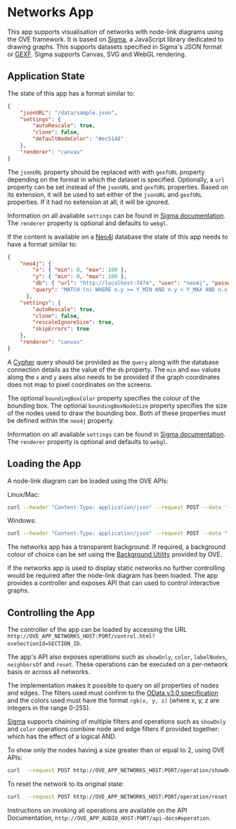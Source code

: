 # Networks App

This app supports visualisation of networks with node-link diagrams using the OVE framework. It is based on [Sigma](http://sigmajs.org/), a JavaScript library dedicated to drawing graphs. This supports datasets specified in Sigma's JSON format or [GEXF](https://gephi.org/gexf/format/). Sigma supports Canvas, SVG and WebGL rendering.

## Application State

The state of this app has a format similar to:

```json
{
    "jsonURL": "/data/sample.json",
    "settings": {
        "autoRescale": true,
        "clone": false,
        "defaultNodeColor": "#ec5148"
    },
    "renderer": "canvas"
}
```

The `jsonURL` property should be replaced with with `gexfURL` property depending on the format in which the dataset is specified. Optionally, a `url` property can be set instead of the `jsonURL` and `gexfURL` properties. Based on its extension, it will be used to set either of the `jsonURL` and `gexfURL` properties. If it had no extension at all, it will be ignored.

Information on all available `settings` can be found in [Sigma documentation](https://github.com/jacomyal/sigma.js/wiki/Settings). The `renderer` property is optional and defaults to `webgl`.

If the content is available on a [Neo4j](https://neo4j.com/docs) database the state of this app needs to have a format similar to:

```json
{
    "neo4j": {
        "x": { "min": 0, "max": 100 },
        "y": { "min": 0, "max": 100 },
        "db": { "url": "http://localhost:7474", "user": "neo4j", "password": "admin" },
        "query": "MATCH (n) WHERE n.y >= Y_MIN AND n.y < Y_MAX AND n.x >= X_MIN AND n.x < X_MAX RETURN n LIMIT 100"
      },
    "settings": {
        "autoRescale": true,
        "clone": false,
        "rescaleIgnoreSize": true,
        "skipErrors": true
    },
    "renderer": "canvas"
}
```

A [Cypher](https://neo4j.com/docs/cypher-refcard/current/) query should be provided as the `query` along with the database connection details as the value of the `db` property. The `min` and `max` values along the `x` and `y` axes also needs to be provided if the graph coordinates does not map to pixel coordinates on the screens.

The optional `boundingBoxColor` property specifies the colour of the bounding box. The optional `boundingBoxNodeSize` property specifies the size of the nodes used to draw the bounding box. Both of these properties must be defined within the `neo4j` property.

Information on all available `settings` can be found in [Sigma documentation](https://github.com/jacomyal/sigma.js/wiki/Settings). The `renderer` property is optional and defaults to `webgl`.

## Loading the App

A node-link diagram can be loaded using the OVE APIs:

Linux/Mac:

```sh
curl --header "Content-Type: application/json" --request POST --data '{"app": {"url": "http://OVE_APP_NETWORKS_HOST:PORT","states": {"load": {"jsonURL": "/data/sample.json", "settings": { "autoRescale": true, "clone": false, "defaultNodeColor": "#ec5148"}, "renderer": "canvas"}}}, "space": "OVE_SPACE", "h": 500, "w": 500, "y": 0, "x": 0}' http://OVE_CORE_HOST:PORT/section
```

Windows:

```sh
curl --header "Content-Type: application/json" --request POST --data "{\"app\": {\"url\": \"http://OVE_APP_NETWORKS_HOST:PORT\", \"states\": {\"load\": {\"jsonURL\": \"/data/sample.json\", \"settings\": { \"autoRescale\": true, \"clone\": false, \"defaultNodeColor\": \"#ec5148\"}, \"renderer\": \"canvas\"}}}, \"space\": \"OVE_SPACE\", \"h\": 500, \"w\": 500, \"y\": 0, \"x\": 0}" http://OVE_CORE_HOST:PORT/section
```

The networks app has a transparent background. If required, a background colour of choice can be set using the [Background Utility](../ove-app-html/docs/UTIL_BACKGROUND.md) provided by OVE.

If the networks app is used to display static networks no further controlling would be required after the node-link diagram has been loaded. The app provides a controller and exposes API that can used to control interactive graphs.

## Controlling the App

The controller of the app can be loaded by accessing the URL `http://OVE_APP_NETWORKS_HOST:PORT/control.html?oveSectionId=SECTION_ID`.

The app's API also exposes operations such as `showOnly`, `color`, `labelNodes`, `neighborsOf` and `reset`. These operations can be executed on a per-network basis or across all networks.

The implementation makes it possible to query on all properties of nodes and edges. The filters used must confirm to the [OData v3.0 specification](https://www.odata.org/documentation/odata-version-3-0/odata-version-3-0-core-protocol/#thefiltersystemqueryoption) and the colors used must have the format `rgb(x, y, z)` (where x, y, z are integers in the range 0-255).

[Sigma](http://sigmajs.org/) supports chaining of multiple filters and operations such as `showOnly` and `color` operations combine node and edge filters if provided together: which has the effect of a logical AND.

To show only the nodes having a size greater than or equal to 2, using OVE APIs:

```sh
curl  --request POST http://OVE_APP_NETWORKS_HOST:PORT/operation/showOnly?filter=size%20ge%202
```

To reset the network to its original state:

```sh
curl  --request POST http://OVE_APP_NETWORKS_HOST:PORT/operation/reset
```

Instructions on invoking all operations are available on the API Documentation, `http://OVE_APP_AUDIO_HOST:PORT/api-docs#operation`.
